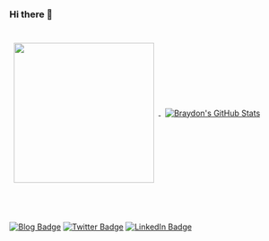 ### Hi there 👋

<!--
**IrlanFreitas/IrlanFreitas** is a ✨ _special_ ✨ repository because its `README.md` (this file) appears on your GitHub profile.

Here are some ideas to get you started:

- 🔭 I’m currently working on ...
- 🌱 I’m currently learning ...
- 👯 I’m looking to collaborate on ...
- 🤔 I’m looking for help with ...
- 💬 Ask me about ...
- 📫 How to reach me: ...
- 😄 Pronouns: ...
- ⚡ Fun fact: ...
-->
<br>

<a href="https://github.com/IrlanFreitas">
  <img align="center" width="250" style="margin:0.5rem" src="https://github-readme-stats.vercel.app/api/top-langs/?username=IrlanFreitas&hide=html,css&title_color=ffffff&text_color=c9cacc&icon_color=4AB197&bg_color=1A2B34" />
</a>

<a href="https://github.com/IrlanFreitas">
  <img align="center" style="margin:0.5rem" src="https://github-readme-stats.vercel.app/api?username=IrlanFreitas&show_icons=true&line_height=27&count_private=true&title_color=ffffff&text_color=c9cacc&icon_color=4AB097&bg_color=1A2B34" alt="Braydon's GitHub Stats" />
</a>

<br><br>

[![Blog Badge](https://img.shields.io/badge/blog-olha%20l%C3%A1-663399?style=flat-square&logo=gatsby)](https:irlanfreitas.me)
[![Twitter Badge](https://img.shields.io/badge/Twitter-Profile-informational?&logo=twitter&logoColor=white&color=1CA2F1&style=flat-square)](https://twitter.com/IrlanFreitas_)
[![LinkedIn Badge](https://img.shields.io/badge/LinkedIn-Profile-informational?&logo=linkedin&logoColor=white&color=0D76A8&style=flat-square)](https://www.linkedin.com/in/IrlanFreitas/)
